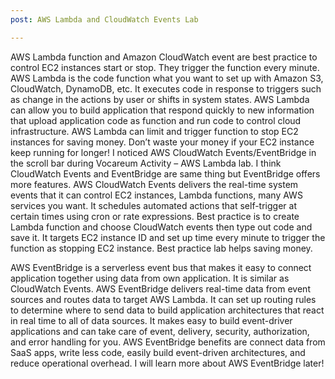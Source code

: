 ```yaml
---
post: AWS Lambda and CloudWatch Events Lab

---
```

AWS Lambda function and Amazon CloudWatch event are best practice to control EC2 instances start or stop. They trigger the function every minute. AWS Lambda is the code function what you want to set up with Amazon S3, CloudWatch, DynamoDB, etc. It executes code in response to triggers such as change in the actions by user or shifts in system states. AWS Lambda can allow you to build application that respond quickly to new information that upload application code as function and run code to control cloud infrastructure. AWS Lambda can limit and trigger function to stop EC2 instances for saving money. Don’t waste your money if your EC2 instance keep running for longer! I noticed AWS CloudWatch Events/EventBridge in the scroll bar during Vocareum Activity – AWS Lambda lab. I think CloudWatch Events and EventBridge are same thing but EventBridge offers more features. AWS CloudWatch Events delivers the real-time system events that it can control EC2 instances, Lambda functions, many AWS services you want. It schedules automated actions that self-trigger at certain times using cron or rate expressions. Best practice is to create Lambda function and choose CloudWatch events then type out code and save it. It targets EC2 instance ID and set up time every minute to trigger the function as stopping EC2 instance. Best practice lab helps saving money.

AWS EventBridge is a serverless event bus that makes it easy to connect application together using data from own application. It is similar as CloudWatch Events. AWS EventBridge delivers real-time data from event sources and routes data to target AWS Lambda. It can set up routing rules to determine where to send data to build application architectures that react in real time to all of data sources. It makes easy to build event-driver applications and can take care of event, delivery, security, authorization, and error handling for you. AWS EventBridge benefits are connect data from SaaS apps, write less code, easily build event-driven architectures, and reduce operational overhead. I will learn more about AWS EventBridge later! 
